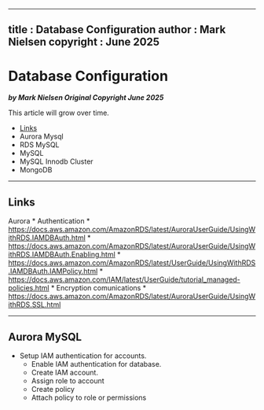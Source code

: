 
---
title : Database Configuration
author : Mark Nielsen
copyright : June 2025 
---


Database Configuration
==============================

_**by Mark Nielsen
Original Copyright June 2025**_

This article will grow over time. 

* [Links](#links)
* Aurora Mysql
* RDS MySQL
* MySQL
* MySQL Innodb Cluster
* MongoDB


* * *
<a name=Links></a>Links
-----
Aurora
    * Authentication
        * https://docs.aws.amazon.com/AmazonRDS/latest/AuroraUserGuide/UsingWithRDS.IAMDBAuth.html
	* https://docs.aws.amazon.com/AmazonRDS/latest/AuroraUserGuide/UsingWithRDS.IAMDBAuth.Enabling.html
	* https://docs.aws.amazon.com/AmazonRDS/latest/UserGuide/UsingWithRDS.IAMDBAuth.IAMPolicy.html
	* https://docs.aws.amazon.com/IAM/latest/UserGuide/tutorial_managed-policies.html
    * Encryption comunications
        * https://docs.aws.amazon.com/AmazonRDS/latest/AuroraUserGuide/UsingWithRDS.SSL.html

* * *
<a name=a></a>Aurora MySQL
-----

* Setup IAM authentication for accounts.
   * Enable IAM authentication for database.
   * Create IAM account.
   * Assign role to account
   * Create policy
   * Attach policy to role or permissions